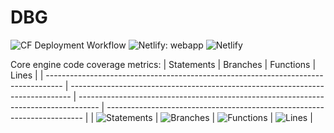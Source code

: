 # DBG

![CF Deployment Workflow](https://github.com/alexqguo/drinking-board-game-v3/actions/workflows/deploy-app.yml/badge.svg)
![Netlify: webapp](https://img.shields.io/netlify/97ad68cf-c78b-4fb2-86ae-999e50e13cf1?label=Netlify%3A%20webapp)
![Netlify](https://img.shields.io/netlify/582df6fd-88da-4f34-8cfd-7acfb5a4602b?label=Netlify%3A%20docsite)

Core engine code coverage metrics:
| Statements | Branches | Functions | Lines |
| ---------------------------------------------------------------------------------- | ------------------------------------------------------------------------------ | ----------------------------------------------------------------------------------- | ------------------------------------------------------------------------ |
| ![Statements](https://img.shields.io/badge/statements-73.25%25-red.svg?style=flat) | ![Branches](https://img.shields.io/badge/branches-61.46%25-red.svg?style=flat) | ![Functions](https://img.shields.io/badge/functions-84.15%25-yellow.svg?style=flat) | ![Lines](https://img.shields.io/badge/lines-72.32%25-red.svg?style=flat) |
